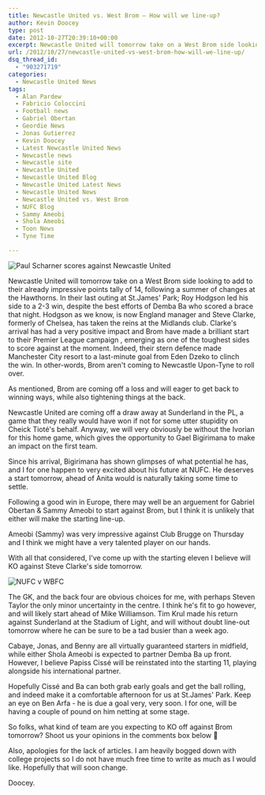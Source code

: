 ```yaml
---
title: Newcastle United vs. West Brom – How will we line-up?
author: Kevin Doocey
type: post
date: 2012-10-27T20:39:10+00:00
excerpt: Newcastle United will tomorrow take on a West Brom side looking to add to their already impressive points tally of 14, following a summer if changes at the Hawthorns. In their last outing..
url: /2012/10/27/newcastle-united-vs-west-brom-how-will-we-line-up/
dsq_thread_id:
  - "903271719"
categories:
  - Newcastle United News
tags:
  - Alan Pardew
  - Fabricio Coloccini
  - Football news
  - Gabriel Obertan
  - Geordie News
  - Jonas Gutierrez
  - Kevin Doocey
  - Latest Newcastle United News
  - Newcastle news
  - Newcastle site
  - Newcastle United
  - Newcastle United Blog
  - Newcastle United Latest News
  - Newcastle United News
  - Newcastle United vs. West Brom
  - NUFC Blog
  - Sammy Ameobi
  - Shola Ameobi
  - Toon News
  - Tyne Time

---
```

![Paul Scharner scores against Newcastle United](http://www.tynetime.com/wp-content/uploads/2012/10/Paul-Scharner-Newcastle-United.jpg "Paul-Scharner-Newcastle-United")

Newcastle United will tomorrow take on a West Brom side looking to add to their already impressive points tally of 14, following a summer of changes at the Hawthorns. In their last outing at St.James' Park; Roy Hodgson led his side to a 2-3 win, despite the best efforts of Demba Ba who scored a brace that night. Hodgson as we know, is now England manager and Steve Clarke, formerly of Chelsea, has taken the reins at the Midlands club. Clarke's arrival has had a very positive impact and Brom have made a brilliant start to their Premier League campaign , emerging as one of the toughest sides to score against at the moment. Indeed, their stern defence made Manchester City resort to a last-minute goal from Eden Dzeko to clinch the win. In other-words, Brom aren't coming to Newcastle Upon-Tyne to roll over.

As mentioned, Brom are coming off a loss and will eager to get back to winning ways, while also tightening things at the back.

Newcastle United are coming off a draw away at Sunderland in the PL, a game that they really would have won if not for some utter stupidity on Cheick Tioté's behalf. Anyway, we will very obviously be without the Ivorian for this home game, which gives the opportunity to Gael Bigirimana to make an impact on the first team.

Since his arrival, Bigirimana has shown glimpses of what potential he has, and I for one happen to very excited about his future at NUFC. He deserves a start tomorrow, ahead of Anita would is naturally taking some time to settle.

Following a good win in Europe, there may well be an arguement for Gabriel Obertan & Sammy Ameobi to start against Brom, but I think it is unlikely that either will make the starting line-up.

Ameobi (Sammy) was very impressive against Club Brugge on Thursday and I think we might have a very talented player on our hands.

With all that considered, I've come up with the starting eleven I believe will KO against Steve Clarke's side tomorrow.

![NUFC v WBFC](http://www.tynetime.com/wp-content/uploads/2012/10/Newcastle-United-vs-West-Brom-Line-Up.jpg "Newcastle-United-vs-West-Brom-Line-Up")

The GK, and the back four are obvious choices for me, with perhaps Steven Taylor the only minor uncertainty in the centre. I think he's fit to go however, and will likely start ahead of Mike Williamson. Tim Krul made his return against Sunderland at the Stadium of Light, and will without doubt line-out tomorrow where he can be sure to be a tad busier than a week ago.

Cabaye, Jonas, and Benny are all virtually guaranteed starters in midfield, while either Shola Ameobi is expected to partner Demba Ba up front. However, I believe Papiss Cissé will be reinstated into the starting 11, playing alongside his international partner.

Hopefully Cissé and Ba can both grab early goals and get the ball rolling, and indeed make it a comfortable afternoon for us at St.James' Park. Keep an eye on Ben Arfa - he is due a goal very, very soon. I for one, will be having a couple of pound on him netting at some stage.

So folks, what kind of team are you expecting to KO off against Brom tomorrow? Shoot us your opinions in the comments box below 🙂

Also, apologies for the lack of articles. I am heavily bogged down with college projects so I do not have much free time to write as much as I would like. Hopefully that will soon change.

Doocey.
